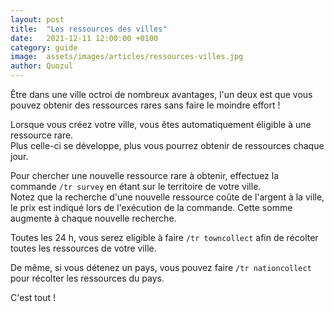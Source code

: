 ```yaml
---
layout: post
title:  "Les ressources des villes"
date:   2021-12-11 12:00:00 +0100
category: guide
image:  assets/images/articles/ressources-villes.jpg
author: Quozul
---
```

Être dans une ville octroi de nombreux avantages, l'un deux est que vous pouvez obtenir des ressources rares sans faire le moindre effort !

Lorsque vous créez votre ville, vous êtes automatiquement éligible à une ressource rare.  
Plus celle-ci se développe, plus vous pourrez obtenir de ressources chaque jour.

Pour chercher une nouvelle ressource rare à obtenir, effectuez la commande `/tr survey` en étant sur le territoire de votre ville.  
Notez que la recherche d'une nouvelle ressource coûte de l'argent à la ville, le prix est indiqué lors de l'exécution de la commande. Cette somme augmente à chaque nouvelle recherche.  

Toutes les 24 h, vous serez eligible à faire `/tr towncollect` afin de récolter toutes les ressources de votre ville.

De même, si vous détenez un pays, vous pouvez faire `/tr nationcollect` pour récolter les ressources du pays.

C'est tout !